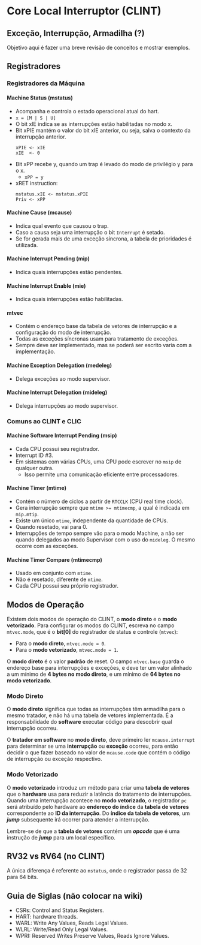 # Core Local Interruptor (CLINT)

## Exceção, Interrupção, Armadilha (?)

Objetivo aqui é fazer uma breve revisão de conceitos e mostrar exemplos.

## Registradores

### Registradores da Máquina

#### Machine Status (mstatus)

- Acompanha e controla o estado operacional atual do hart.
- `x = [M | S | U]`
- O bit xIE indica se as interrupções estão habilitadas no modo x.
- Bit xPIE mantém o valor do bit xIE anterior, ou seja, salva o contexto da interrupção anterior.
    ```
    xPIE <- xIE
    xIE  <- 0
    ```
- Bit xPP recebe y, quando um trap é levado do modo de privilégio y para o x.
  - `xPP = y`
- xRET instruction:
  ```
  mstatus.xIE <- mstatus.xPIE
  Priv <- xPP
  ```

[//]: # (TODO: Priv é bit de quem?)

#### Machine Cause (mcause)

- Indica qual evento que causou o trap.
- Caso a causa seja uma interrupção o bit `Interrupt` é setado.
- Se for gerada mais de uma exceção síncrona, a tabela de prioridades é utilizada.

#### Machine Interrupt Pending (mip)

- Indica quais interrupções estão pendentes.

#### Machine Interrupt Enable (mie)

- Indica quais interrupções estão habilitadas.

#### mtvec

- Contém o endereço base da tabela de vetores de interrupção e a configuração do modo de interrupção.
- Todas as exceções síncronas usam para tratamento de exceções.
- Sempre deve ser implementado, mas se poderá ser escrito varia com a implementação. 

#### Machine Exception Delegation (medeleg)

- Delega exceções ao modo supervisor.

#### Machine Interrupt Delegation (mideleg)

- Delega interrupções ao modo supervisor.

### Comuns ao CLINT e CLIC

#### Machine Software Interrupt Pending (msip)

- Cada CPU possui seu registrador.
- Interrupt ID #3.
- Em sistemas com várias CPUs, uma CPU pode escrever no `msip` de qualquer outra.
  - Isso permite uma comunicação eficiente entre processadores.

#### Machine Timer (mtime)

- Contém o número de ciclos a partir de `RTCCLK` (CPU real time clock).
- Gera interrupção sempre que `mtime >= mtimecmp`, a qual é indicada em `mip.mtip`.
- Existe um único `mtime`, independente da quantidade de CPUs.
- Quando resetado, vai para 0.
- Interrupções de tempo sempre vão para o modo Machine, a não ser quando delegados ao modo Supervisor com o uso do `mideleg`. O mesmo ocorre com as exceções.

[//]: # (TODO: manual cookbook com contradição)

#### Machine Timer Compare (mtimecmp)

- Usado em conjunto com `mtime`.
- Não é resetado, diferente de `mtime`.
- Cada CPU possui seu próprio registrador.

## Modos de Operação

Existem dois modos de operação do CLINT, o **modo direto** e o **modo vetorizado**.
Para configurar os modos do CLINT, escreva no campo `mtvec.mode`, que é o **bit[0]**
do registrador de status e controle (`mtvec`):

- Para o **modo direto**, `mtvec.mode = 0`.
- Para o **modo vetorizado**, `mtvec.mode = 1`.

O **modo direto** é o valor **padrão** de reset. 
O campo `mtvec.base` guarda o endereço base para interrupções e exceções, e deve ter um valor alinhado a um mínimo de **4 bytes no modo direto**, e um mínimo de **64 bytes no modo vetorizado**.

### Modo Direto

O **modo direto** significa que todas as interrupções têm armadilha para o mesmo tratador, e não há uma tabela de vetores implementada.
É a responsabilidade do **software** executar código para descobrir qual interrupção ocorreu.

O **tratador em software** no **modo direto**, deve primeiro ler `mcause.interrupt` para determinar se uma **interrupção** ou **exceção** ocorreu, para então decidir o que fazer baseado no valor de `mcause.code` que contém o código de interrupção ou exceção respectivo.

### Modo Vetorizado

O **modo vetorizado** introduz um método para criar uma **tabela de vetores** que o **hardware** usa para reduzir a latência do tratamento de interrupções.
Quando uma interrupção acontece no **modo vetorizado**, o registrador `pc` será atribuído pelo hardware ao **endereço do índice** da **tabela de vetores**
correspondente ao **ID da interrupção**. Do **índice da tabela de vetores**, um ***jump*** subsequente irá ocorrer para atender a interrupção.

Lembre-se de que a **tabela de vetores** contém um ***opcode*** que é uma instrução de ***jump*** para um local específico.

## RV32 vs RV64 (no CLINT)

A única diferença é referente ao `mstatus`, onde o registrador passa de 32 para 64 bits.

[//]: # (TODO: somente precisamos implementar o bit SD ou os demais tbm?)

## Guia de Siglas (não colocar na wiki)

- CSRs: Control and Status Registers.
- HART: hardware threads.
- WARL: Write Any Values, Reads Legal Values.
- WLRL: Write/Read Only Legal Values.
- WPRI: Reserved Writes Preserve Values, Reads Ignore Values.
